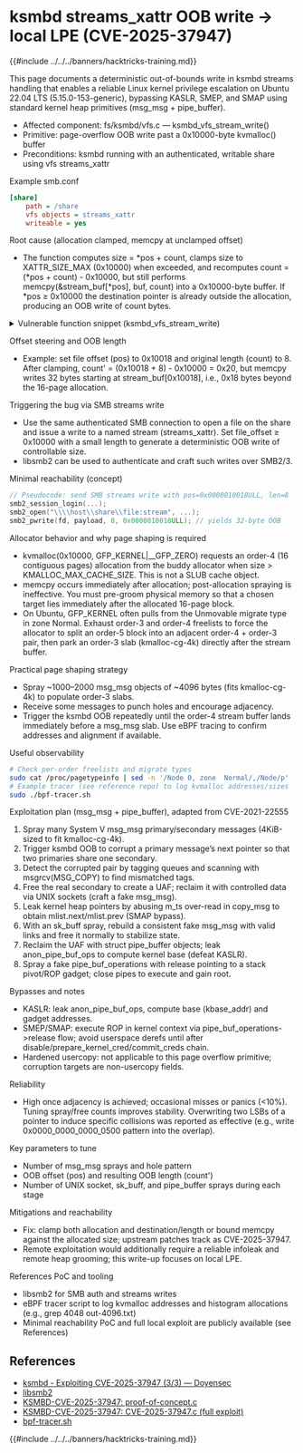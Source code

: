 # ksmbd streams_xattr OOB write → local LPE (CVE-2025-37947)

{{#include ../../../banners/hacktricks-training.md}}

This page documents a deterministic out-of-bounds write in ksmbd streams handling that enables a reliable Linux kernel privilege escalation on Ubuntu 22.04 LTS (5.15.0-153-generic), bypassing KASLR, SMEP, and SMAP using standard kernel heap primitives (msg_msg + pipe_buffer).

- Affected component: fs/ksmbd/vfs.c — ksmbd_vfs_stream_write()
- Primitive: page-overflow OOB write past a 0x10000-byte kvmalloc() buffer
- Preconditions: ksmbd running with an authenticated, writable share using vfs streams_xattr

Example smb.conf

```ini
[share]
    path = /share
    vfs objects = streams_xattr
    writeable = yes
```

Root cause (allocation clamped, memcpy at unclamped offset)
- The function computes size = *pos + count, clamps size to XATTR_SIZE_MAX (0x10000) when exceeded, and recomputes count = (*pos + count) - 0x10000, but still performs memcpy(&stream_buf[*pos], buf, count) into a 0x10000-byte buffer. If *pos ≥ 0x10000 the destination pointer is already outside the allocation, producing an OOB write of count bytes.

<details>
<summary>Vulnerable function snippet (ksmbd_vfs_stream_write)</summary>

```c
// https://elixir.bootlin.com/linux/v5.15/source/fs/ksmbd/vfs.c#L411
static int ksmbd_vfs_stream_write(struct ksmbd_file *fp, char *buf, loff_t *pos, size_t count)
{
    char *stream_buf = NULL, *wbuf;
    size_t size;
    ...
    size = *pos + count;
    if (size > XATTR_SIZE_MAX) {             // [1] clamp allocation, but...
        size = XATTR_SIZE_MAX;
        count = (*pos + count) - XATTR_SIZE_MAX; // [1.1] ...recompute count
    }
    wbuf = kvmalloc(size, GFP_KERNEL | __GFP_ZERO); // [2] alloc 0x10000
    stream_buf = wbuf;
    memcpy(&stream_buf[*pos], buf, count);         // [3] OOB when *pos >= 0x10000
    ...
    kvfree(stream_buf);
    return err;
}
```

</details>

Offset steering and OOB length
- Example: set file offset (pos) to 0x10018 and original length (count) to 8. After clamping, count' = (0x10018 + 8) - 0x10000 = 0x20, but memcpy writes 32 bytes starting at stream_buf[0x10018], i.e., 0x18 bytes beyond the 16-page allocation.

Triggering the bug via SMB streams write
- Use the same authenticated SMB connection to open a file on the share and issue a write to a named stream (streams_xattr). Set file_offset ≥ 0x10000 with a small length to generate a deterministic OOB write of controllable size.
- libsmb2 can be used to authenticate and craft such writes over SMB2/3.

Minimal reachability (concept)
```c
// Pseudocode: send SMB streams write with pos=0x0000010018ULL, len=8
smb2_session_login(...);
smb2_open("\\\\host\\share\\file:stream", ...);
smb2_pwrite(fd, payload, 8, 0x0000010018ULL); // yields 32-byte OOB
```

Allocator behavior and why page shaping is required
- kvmalloc(0x10000, GFP_KERNEL|__GFP_ZERO) requests an order-4 (16 contiguous pages) allocation from the buddy allocator when size > KMALLOC_MAX_CACHE_SIZE. This is not a SLUB cache object.
- memcpy occurs immediately after allocation; post-allocation spraying is ineffective. You must pre-groom physical memory so that a chosen target lies immediately after the allocated 16-page block.
- On Ubuntu, GFP_KERNEL often pulls from the Unmovable migrate type in zone Normal. Exhaust order-3 and order-4 freelists to force the allocator to split an order-5 block into an adjacent order-4 + order-3 pair, then park an order-3 slab (kmalloc-cg-4k) directly after the stream buffer.

Practical page shaping strategy
- Spray ~1000–2000 msg_msg objects of ~4096 bytes (fits kmalloc-cg-4k) to populate order-3 slabs.
- Receive some messages to punch holes and encourage adjacency.
- Trigger the ksmbd OOB repeatedly until the order-4 stream buffer lands immediately before a msg_msg slab. Use eBPF tracing to confirm addresses and alignment if available.

Useful observability
```bash
# Check per-order freelists and migrate types
sudo cat /proc/pagetypeinfo | sed -n '/Node 0, zone  Normal/,/Node/p'
# Example tracer (see reference repo) to log kvmalloc addresses/sizes
sudo ./bpf-tracer.sh
```

Exploitation plan (msg_msg + pipe_buffer), adapted from CVE-2021-22555
1) Spray many System V msg_msg primary/secondary messages (4KiB-sized to fit kmalloc-cg-4k).
2) Trigger ksmbd OOB to corrupt a primary message’s next pointer so that two primaries share one secondary.
3) Detect the corrupted pair by tagging queues and scanning with msgrcv(MSG_COPY) to find mismatched tags.
4) Free the real secondary to create a UAF; reclaim it with controlled data via UNIX sockets (craft a fake msg_msg).
5) Leak kernel heap pointers by abusing m_ts over-read in copy_msg to obtain mlist.next/mlist.prev (SMAP bypass).
6) With an sk_buff spray, rebuild a consistent fake msg_msg with valid links and free it normally to stabilize state.
7) Reclaim the UAF with struct pipe_buffer objects; leak anon_pipe_buf_ops to compute kernel base (defeat KASLR).
8) Spray a fake pipe_buf_operations with release pointing to a stack pivot/ROP gadget; close pipes to execute and gain root.

Bypasses and notes
- KASLR: leak anon_pipe_buf_ops, compute base (kbase_addr) and gadget addresses.
- SMEP/SMAP: execute ROP in kernel context via pipe_buf_operations->release flow; avoid userspace derefs until after disable/prepare_kernel_cred/commit_creds chain.
- Hardened usercopy: not applicable to this page overflow primitive; corruption targets are non-usercopy fields.

Reliability
- High once adjacency is achieved; occasional misses or panics (<10%). Tuning spray/free counts improves stability. Overwriting two LSBs of a pointer to induce specific collisions was reported as effective (e.g., write 0x0000_0000_0000_0500 pattern into the overlap).

Key parameters to tune
- Number of msg_msg sprays and hole pattern
- OOB offset (pos) and resulting OOB length (count')
- Number of UNIX socket, sk_buff, and pipe_buffer sprays during each stage

Mitigations and reachability
- Fix: clamp both allocation and destination/length or bound memcpy against the allocated size; upstream patches track as CVE-2025-37947.
- Remote exploitation would additionally require a reliable infoleak and remote heap grooming; this write-up focuses on local LPE.

References PoC and tooling
- libsmb2 for SMB auth and streams writes
- eBPF tracer script to log kvmalloc addresses and histogram allocations (e.g., grep 4048 out-4096.txt)
- Minimal reachability PoC and full local exploit are publicly available (see References)

## References
- [ksmbd - Exploiting CVE-2025-37947 (3/3) — Doyensec](https://blog.doyensec.com/2025/10/08/ksmbd-3.html)
- [libsmb2](https://github.com/sahlberg/libsmb2)
- [KSMBD-CVE-2025-37947: proof-of-concept.c](https://github.com/doyensec/KSMBD-CVE-2025-37947/blob/main/proof-of-concept.c)
- [KSMBD-CVE-2025-37947: CVE-2025-37947.c (full exploit)](https://github.com/doyensec/KSMBD-CVE-2025-37947/blob/main/CVE-2025-37947.c)
- [bpf-tracer.sh](https://github.com/doyensec/KSMBD-CVE-2025-37947/blob/main/bpf-tracer.sh)

{{#include ../../../banners/hacktricks-training.md}}
